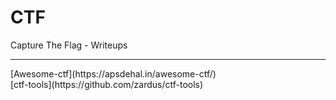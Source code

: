 # CTF
Capture The Flag - Writeups
<hr>
[Awesome-ctf](https://apsdehal.in/awesome-ctf/)<br>
[ctf-tools](https://github.com/zardus/ctf-tools)
